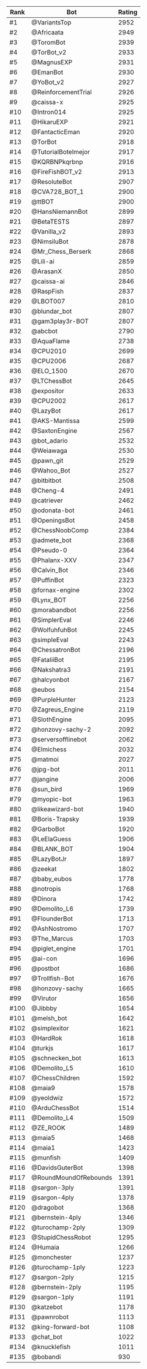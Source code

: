 Rank|Bot|Rating
---|---|---
#1|@VariantsTop|2952
#2|@Africaata|2949
#3|@ToromBot|2939
#4|@TorBot_v2|2933
#5|@MagnusEXP|2931
#6|@EmanBot|2930
#7|@YoBot_v2|2927
#8|@ReinforcementTrial|2926
#9|@caissa-x|2925
#10|@Intron014|2925
#11|@HikaruEXP|2921
#12|@FantacticEman|2920
#13|@TorBot|2918
#14|@TutorialBotelmejor|2917
#15|@KQRBNPkqrbnp|2916
#16|@FireFishBOT_v2|2913
#17|@ResoluteBot|2907
#18|@CVA728_BOT_1|2900
#19|@ttBOT|2900
#20|@HansNiemannBot|2899
#21|@BetaTESTS|2897
#22|@Vanilla_v2|2893
#23|@NimsiluBot|2878
#24|@Mr_Chess_Berserk|2868
#25|@Lili-ai|2859
#26|@ArasanX|2850
#27|@caissa-ai|2846
#28|@RaspFish|2837
#29|@LBOT007|2810
#30|@blundar_bot|2807
#31|@gam3play3r-BOT|2807
#32|@abcbot|2790
#33|@AquaFlame|2738
#34|@CPU2010|2699
#35|@CPU2006|2687
#36|@ELO_1500|2670
#37|@LTChessBot|2645
#38|@expositor|2633
#39|@CPU2002|2617
#40|@LazyBot|2617
#41|@AKS-Mantissa|2599
#42|@SaxtonEngine|2567
#43|@bot_adario|2532
#44|@Weiawaga|2530
#45|@pawn_git|2529
#46|@Wahoo_Bot|2527
#47|@bitbitbot|2508
#48|@Cheng-4|2491
#49|@catriever|2462
#50|@odonata-bot|2461
#51|@OpeningsBot|2458
#52|@ChessNoobComp|2384
#53|@admete_bot|2368
#54|@Pseudo-0|2364
#55|@Phalanx-XXV|2347
#56|@Calvin_Bot|2346
#57|@PuffinBot|2323
#58|@fornax-engine|2302
#59|@Lynx_BOT|2256
#60|@morabandbot|2256
#61|@SimplerEval|2246
#62|@WolfuhfuhBot|2245
#63|@simpleEval|2243
#64|@ChessatronBot|2196
#65|@FataliiBot|2195
#66|@Nakshatra3|2191
#67|@halcyonbot|2167
#68|@eubos|2154
#69|@PurpleHunter|2123
#70|@Zagreus_Engine|2119
#71|@SlothEngine|2095
#72|@honzovy-sachy-2|2092
#73|@serversofflinebot|2062
#74|@Elmichess|2032
#75|@matmoi|2027
#76|@jpg-bot|2011
#77|@jangine|2006
#78|@sun_bird|1969
#79|@myopic-bot|1963
#80|@likeawizard-bot|1940
#81|@Boris-Trapsky|1939
#82|@GarboBot|1920
#83|@LeElaGuess|1906
#84|@BLANK_BOT|1904
#85|@LazyBotJr|1897
#86|@zeekat|1802
#87|@baby_eubos|1778
#88|@notropis|1768
#89|@Dinora|1742
#90|@Demolito_L6|1739
#91|@FlounderBot|1713
#92|@AshNostromo|1707
#93|@The_Marcus|1703
#94|@piglet_engine|1701
#95|@ai-con|1696
#96|@postbot|1686
#97|@Trollfish-Bot|1676
#98|@honzovy-sachy|1665
#99|@Virutor|1656
#100|@Jibbby|1654
#101|@melsh_bot|1642
#102|@simplexitor|1621
#103|@HardRok|1618
#104|@turkjs|1617
#105|@schnecken_bot|1613
#106|@Demolito_L5|1610
#107|@ChessChildren|1592
#108|@maia9|1578
#109|@yeoldwiz|1572
#110|@ArduChessBot|1514
#111|@Demolito_L4|1509
#112|@ZE_ROOK|1489
#113|@maia5|1468
#114|@maia1|1423
#115|@munfish|1409
#116|@DavidsGuterBot|1398
#117|@RoundMoundOfRebounds|1391
#118|@sargon-3ply|1391
#119|@sargon-4ply|1378
#120|@dragobot|1368
#121|@bernstein-4ply|1346
#122|@turochamp-2ply|1309
#123|@StupidChessRobot|1295
#124|@Humaia|1266
#125|@monchester|1237
#126|@turochamp-1ply|1223
#127|@sargon-2ply|1215
#128|@bernstein-2ply|1195
#129|@sargon-1ply|1191
#130|@katzebot|1178
#131|@pawnrobot|1113
#132|@king-forward-bot|1108
#133|@chat_bot|1022
#134|@knucklefish|1011
#135|@bobandi|930
